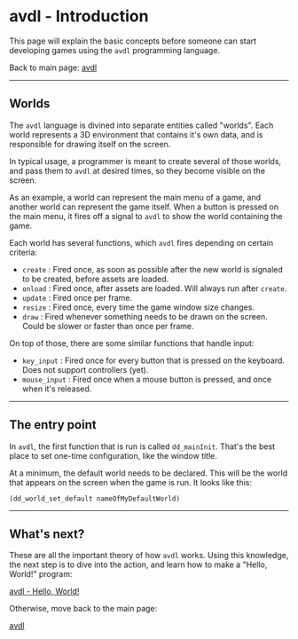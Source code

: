 # avdl - Introduction

This page will explain the basic concepts before someone
can start developing games using the `avdl` programming
language.

Back to main page: <a class="menu" href="@ROOT@/avdl.html">avdl</a>

---

## Worlds

The `avdl` language is divined into separate entities
called "worlds". Each world represents a 3D environment that
contains it's own data, and is responsible for drawing itself
on the screen.

In typical usage, a programmer is meant to create several
of those worlds, and pass them to `avdl` at desired times,
so they become visible on the screen.

As an example, a world can represent the main menu
of a game, and another world can represent the game itself.
When a button is pressed on the main menu, it fires off a
signal to `avdl` to show the world containing the game.

Each world has several functions, which `avdl` fires depending on
certain criteria:

* `create` : Fired once, as soon as possible after the new world
	is signaled to be created, before assets are loaded.
* `onload` : Fired once, after assets are loaded. Will always
	run after `create`.
* `update` : Fired once per frame.
* `resize` : Fired once, every time the game window size changes.
* `draw`   : Fired whenever something needs to be drawn on the screen.
	Could be slower or faster than once per frame.

On top of those, there are some similar functions that handle input:

* `key_input` : Fired once for every button that is pressed on the keyboard.
	Does not support controllers (yet).
* `mouse_input` : Fired once when a mouse button is pressed, and once when it's
	released.

---

## The entry point

In `avdl`, the first function that is run is called `dd_mainInit`.
That's the best place to set one-time configuration, like the window title.

At a minimum, the default world needs to be declared. This will be the world
that appears on the screen when the game is run. It looks like this:

	(dd_world_set_default nameOfMyDefaultWorld)

---

## What's next?

These are all the important theory of how `avdl` works.
Using this knowledge, the next step is to dive into the action,
and learn how to make a "Hello, World!" program:

<a class="menu" href="@ROOT@/avdl/hello-world.html">avdl - Hello, World!</a>

Otherwise, move back to the main page:

<a class="menu" href="@ROOT@/avdl.html">avdl</a>

